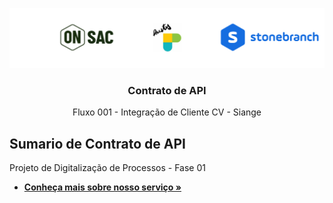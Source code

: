<p align="center">
  <a href="https://onsac.com/">
    <img src="https://github.com/onsac/Prestes/blob/main/Imagens/Projeto%20OnSAC-Prestes.png" >
  </a>
</p>

<h3 align="center">Contrato de API</h3>

<p align="center">
  Fluxo 001 - Integração de Cliente CV - Siange
  </p>
  


## Sumario de Contrato de API
Projeto de Digitalização de Processos - Fase 01

* <a href="https://onsac.com/"><strong>Conheça mais sobre nosso serviço »</strong></a>
